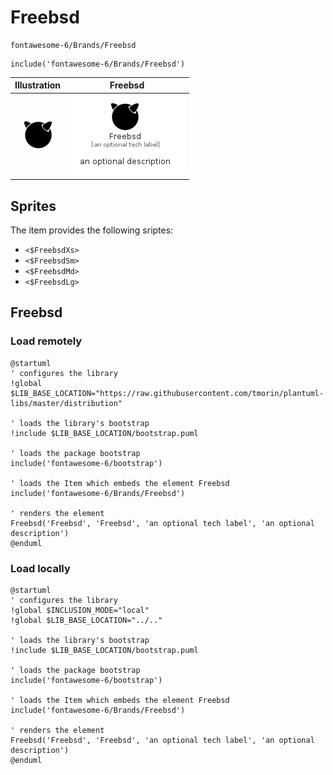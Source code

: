 # Freebsd


```text
fontawesome-6/Brands/Freebsd
```

```text
include('fontawesome-6/Brands/Freebsd')
```



| Illustration | Freebsd |
| :---: | :---: |
| ![illustration for Illustration](../../fontawesome-6/Brands/Freebsd.png) | ![illustration for Freebsd](../../fontawesome-6/Brands/Freebsd.Local.png) |



## Sprites
The item provides the following sriptes:

- `<$FreebsdXs>`
- `<$FreebsdSm>`
- `<$FreebsdMd>`
- `<$FreebsdLg>`





## Freebsd

### Load remotely
```plantuml
@startuml
' configures the library
!global $LIB_BASE_LOCATION="https://raw.githubusercontent.com/tmorin/plantuml-libs/master/distribution"

' loads the library's bootstrap
!include $LIB_BASE_LOCATION/bootstrap.puml

' loads the package bootstrap
include('fontawesome-6/bootstrap')

' loads the Item which embeds the element Freebsd
include('fontawesome-6/Brands/Freebsd')

' renders the element
Freebsd('Freebsd', 'Freebsd', 'an optional tech label', 'an optional description')
@enduml
```

### Load locally
```plantuml
@startuml
' configures the library
!global $INCLUSION_MODE="local"
!global $LIB_BASE_LOCATION="../.."

' loads the library's bootstrap
!include $LIB_BASE_LOCATION/bootstrap.puml

' loads the package bootstrap
include('fontawesome-6/bootstrap')

' loads the Item which embeds the element Freebsd
include('fontawesome-6/Brands/Freebsd')

' renders the element
Freebsd('Freebsd', 'Freebsd', 'an optional tech label', 'an optional description')
@enduml
```

